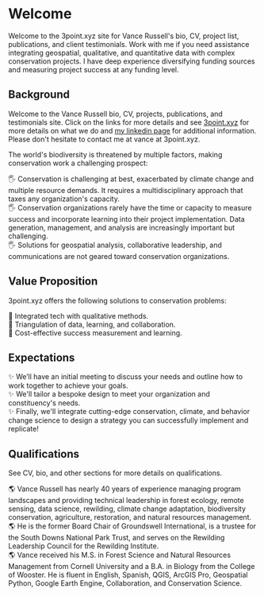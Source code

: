 # Welcome
Welcome to the 3point.xyz site for Vance Russell's bio, CV, project list, publications, and client testimonials. Work with me if you need assistance integrating geospatial, qualitative, and quantitative data with complex conservation projects. I have deep experience diversifying funding sources and measuring project success at any funding level.

## Background
Welcome to the Vance Russell bio, CV, projects, publications, and testimonials site. Click on the links for more details and see [3point.xyz](https://3point.xyz) for more details on what we do and [my linkedin page](https://www.linkedin.com/in/vance-russell-ab596810) for additional information. Please don't hesitate to contact me at vance at 3point.xyz.

The world's biodiversity is threatened by multiple factors, making conservation work a challenging prospect:

🖐️ Conservation is challenging at best, exacerbated by climate change and multiple resource demands. It requires a multidisciplinary approach that taxes any organization's capacity.<br>
🖐️ Conservation organizations rarely have the time or capacity to measure success and incorporate learning into their project implementation. Data generation, management, and analysis are increasingly important but challenging.<br>
🖐️ Solutions for geospatial analysis, collaborative leadership, and communications are not geared toward conservation organizations.

## Value Proposition
3point.xyz offers the following solutions to conservation problems:

🎯 Integrated tech with qualitative methods. <br>
🎯 Triangulation of data, learning, and collaboration.<br>
🎯 Cost-effective success measurement and learning.

## Expectations
✨ We’ll have an initial meeting to discuss your needs and outline how to work together to achieve your goals.<br>
✨ We'll tailor a bespoke design to meet your organization and constituency's needs.<br>
✨ Finally, we'll integrate cutting-edge conservation, climate, and behavior change science to design a strategy you can successfully implement and replicate!

## Qualifications
See CV, bio, and other sections for more details on qualifications.

🌎 Vance Russell has nearly 40 years of experience managing program landscapes and providing technical leadership in forest ecology, remote sensing, data science, rewilding, climate change adaptation, biodiversity conservation, agriculture, restoration, and natural resources management.<br> 
🌎 He is the former Board Chair of Groundswell International, is a trustee for the South Downs National Park Trust, and serves on the Rewilding Leadership Council for the Rewilding Institute.<br> 
🌎 Vance received his M.S. in Forest Science and Natural Resources Management from Cornell University and a B.A. in Biology from the College of Wooster. He is fluent in English, Spanish, QGIS, ArcGIS Pro, Geospatial Python, Google Earth Engine, Collaboration, and Conservation Science.

```{tableofcontents}
```

